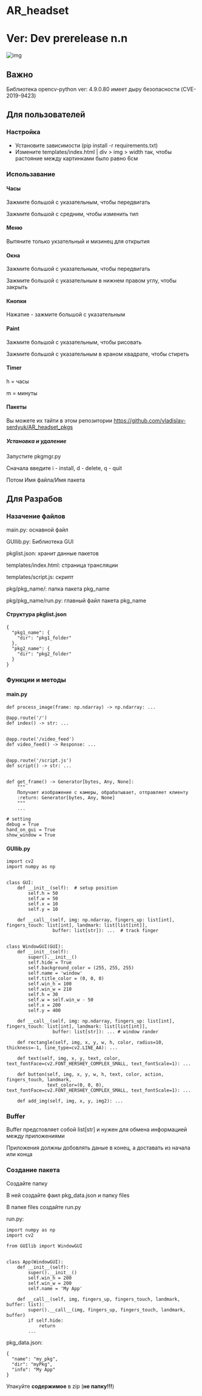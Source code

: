 # AR_headset
# Ver: Dev prerelease n.n
![img](https://github.com/vladislav-serdyuk/AR_headset/blob/main/docs/GUI_exemple.png)
## Важно
Библиотека opencv-python ver: 4.9.0.80 имеет дыру безопасности (CVE-2019-9423)
## Для пользователей
### Настройка
- Установите зависимости (pip install -r requirements.txt)
- Измените templates/index.html | div > img > width так, чтобы растояние между картинками было равно 6см

### Использавание
#### Часы
Зажмите большой с указательным, чтобы передвигать

Зажмите большой с средним, чтобы изменить тип

#### Меню
Вытяните только укзательный и мизинец для открытия

#### Окна
Зажмите большой с указательным, чтобы передвигать

Зажмите большой с указательным в нижнем правом углу, чтобы закрыть

#### Кнопки
Нажатие - зажмите большой с указательным

#### Paint
Зажмите большой с указательным, чтобы рисовать

Зажмите большой с указательным в краном квадрате, чтобы стиреть

#### Timer
h = часы

m = минуты

#### Пакеты
Вы можете их тайти в этом репозитории https://github.com/vladislav-serdyuk/AR_headset_pkgs

##### Установка и удаление
Запустите pkgmgr.py

Сначала введите
i - install, d - delete, q - quit

Потом Имя файла/Имя пакета

## Для Разрабов
### Назачение файлов
main.py: оснавной файл

GUIlib.py: Библиотека GUI

pkglist.json: хранит данные пакетов

templates/index.html: страница трансляции

templates/script.js: скрипт

pkg/pkg_name/: папка пакета pkg_name

pkg/pkg_name/run.py: главный файл пакета pkg_name

#### Структура pkglist.json
```
{
  "pkg1_name": {
    "dir": "pkg1_folder"
  },
  "pkg2_name": {
    "dir": "pkg2_folder"
  }
}
```

### Функции  и методы
#### main.py
```
def process_image(frame: np.ndarray) -> np.ndarray: ...

@app.route('/')
def index() -> str: ...


@app.route('/video_feed')
def video_feed() -> Response: ...


@app.route('/script.js')
def script() -> str: ...


def get_frame() -> Generator[bytes, Any, None]:
    """
    Получает изображение с камеры, обрабатывает, отправляет клиенту
    :return: Generator[bytes, Any, None]
    """
    ...

# setting
debug = True
hand_on_gui = True
show_window = True

```

#### GUIlib.py
```
import cv2
import numpy as np


class GUI:
    def __init__(self):  # setup position
        self.h = 50
        self.w = 50
        self.x = 10
        self.y = 10

    def __call__(self, img: np.ndarray, fingers_up: list[int], fingers_touch: list[int], landmark: list[list[int]],
                 buffer: list[str]): ...  # track finger


class WindowGUI(GUI):
    def __init__(self):
        super().__init__()
        self.hide = True
        self.background_color = (255, 255, 255)
        self.name = 'window'
        self.title_color = (0, 0, 0)
        self.win_h = 100
        self.win_w = 210
        self.h = 30
        self.w = self.win_w - 50
        self.x = 200
        self.y = 400

    def __call__(self, img: np.ndarray, fingers_up: list[int], fingers_touch: list[int], landmark: list[list[int]],
                 buffer: list[str]): ... # window rander

    def rectangle(self, img, x, y, w, h, color, radius=10, thickness=-1, line_type=cv2.LINE_AA): ...

    def text(self, img, x, y, text, color, text_fontFace=cv2.FONT_HERSHEY_COMPLEX_SMALL, text_fontScale=1): ...

    def button(self, img, x, y, w, h, text, color, action, fingers_touch, landmark,
               text_color=(0, 0, 0), text_fontFace=cv2.FONT_HERSHEY_COMPLEX_SMALL, text_fontScale=1): ...

    def add_img(self, img, x, y, img2): ...

```

### Buffer
Buffer  предстовляет собой list\[str] и нужен для обмена информацией между приложениями

Приложения должны добовлять даные в конец, а доставать из начала или конца

### Создание пакета
Создайте папку

В ней создайте фаил pkg_data.json и папку files

В папке files создайте run.py

run.py:
```
import numpy as np
import cv2

from GUIlib import WindowGUI


class App(WindowGUI):
    def __init__(self):
        super().__init__()
        self.win_h = 200
        self.win_w = 200
        self.name = 'My App'

    def __call__(self, img, fingers_up, fingers_touch, landmark, buffer: list):
        super().__call__(img, fingers_up, fingers_touch, landmark, buffer)
        if self.hide:
            return
        ...

```

pkg_data.json:
```
{
  "name": "my_pkg",
  "dir": "myPkg",
  "info": "My App"
}
```

Упакуйте **содержимое** в zip (**не папку!!!**)
